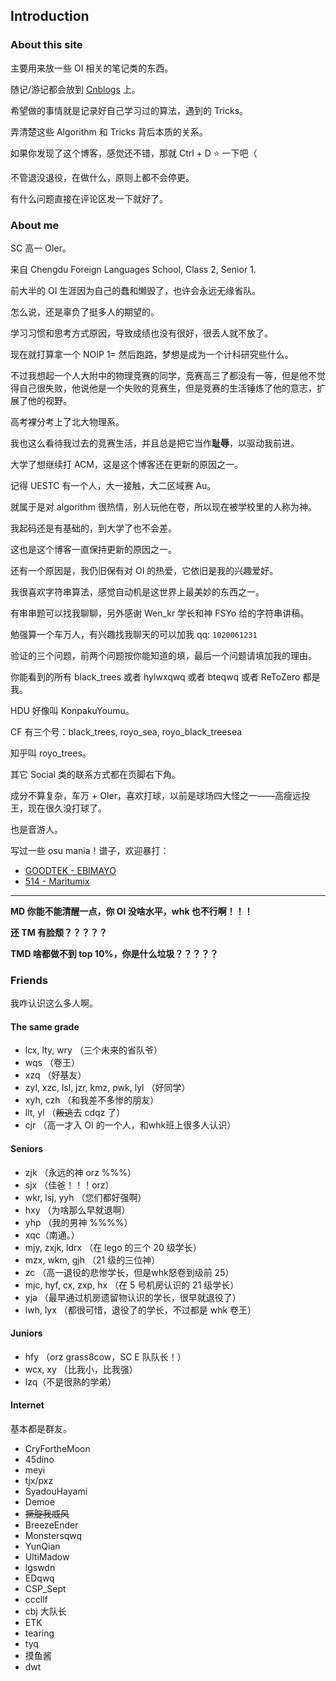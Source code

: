 ## Introduction

### About this site

主要用来放一些 OI 相关的笔记类的东西。

随记/游记都会放到 [Cnblogs](https://www.cnblogs.com/BTeqwq/) 上。

希望做的事情就是记录好自己学习过的算法，遇到的 Tricks。

弄清楚这些 Algorithm 和 Tricks 背后本质的关系。

如果你发现了这个博客，感觉还不错，那就 Ctrl + D :star: 一下吧（

不管退没退役，在做什么，原则上都不会停更。

有什么问题直接在评论区发一下就好了。

### About me

SC 高一 OIer。

来自 Chengdu Foreign Languages School, Class 2, Senior 1.

前大半的 OI 生涯因为自己的蠢和懒毁了，也许会永远无缘省队。

怎么说，还是辜负了挺多人的期望的。

学习习惯和思考方式原因，导致成绩也没有很好，很丢人就不放了。

现在就打算拿一个 NOIP 1= 然后跑路，梦想是成为一个计科研究些什么。

不过我想起一个人大附中的物理竞赛的同学，竞赛高三了都没有一等，但是他不觉得自己很失败，他说他是一个失败的竞赛生，但是竞赛的生活锤炼了他的意志，扩展了他的视野。

高考裸分考上了北大物理系。

我也这么看待我过去的竞赛生活，并且总是把它当作**耻辱**，以驱动我前进。

大学了想继续打 ACM，这是这个博客还在更新的原因之一。

记得 UESTC 有一个人，大一接触，大二区域赛 Au。

就属于是对 algorithm 很热情，别人玩他在卷，所以现在被学校里的人称为神。

我起码还是有基础的，到大学了也不会差。

这也是这个博客一直保持更新的原因之一。

还有一个原因是，我仍旧保有对 OI 的热爱，它依旧是我的兴趣爱好。

我很喜欢字符串算法，感觉自动机是这世界上最美妙的东西之一。

有串串题可以找我聊聊，另外感谢 Wen_kr 学长和神 FSYo 给的字符串讲稿。

勉强算一个车万人，有兴趣找我聊天的可以加我 qq: `1020061231`

验证的三个问题，前两个问题按你能知道的填，最后一个问题请填加我的理由。

你能看到的所有 black_trees 或者 hylwxqwq 或者 bteqwq 或者 ReToZero 都是我。

HDU 好像叫 KonpakuYoumu。

CF 有三个号：black_trees, royo_sea, royo_black_treesea

知乎叫 royo_trees。

其它 Social 类的联系方式都在页脚右下角。

成分不算复杂，车万 + OIer，喜欢打球，以前是球场四大怪之一——高瘦远投王，现在很久没打球了。

也是音游人。

写过一些 osu mania！谱子，欢迎暴打：

- [GOODTEK - EBIMAYO](https://osu.ppy.sh/beatmapsets/1866379#mania/3839074)
- [514 - Maritumix](https://osu.ppy.sh/beatmapsets/1879439#mania/3869199)

----

**MD 你能不能清醒一点，你 OI 没啥水平，whk 也不行啊！！！**

**还 TM 有脸颓？？？？？**

**TMD 啥都做不到 top 10%，你是什么垃圾？？？？？**

### Friends

我咋认识这么多人啊。

#### The same grade

+ lcx, lty, wry （三个未来的省队爷）
+ wqs （卷王）
+ xzq （好基友）
+ zyl, xzc, lsl, jzr, kmz, pwk, lyl （好同学）
+ xyh, czh （和我差不多惨的朋友）
+ llt, yl （~~叛逃~~去 cdqz 了）
+ cjr （高一才入 OI 的一个人，和whk班上很多人认识）

#### Seniors

+ zjk （永远的神 orz %%%）
+ sjx （佳爸！！！orz）
+ wkr, lsj, yyh （您们都好强啊）
+ hxy （为啥那么早就退啊）
+ yhp （我的男神 %%%%）
+ xqc（南通。）
+ mjy, zxjk, ldrx （在 lego 的三个 20 级学长）
+ mzx, wkm, gjh （21 级的三位神）
+ zc （高一退役的悲惨学长，但是whk怒卷到级前 25）
+ mjc, hyf, cx, zxp, hx （在 5 号机房认识的 21 级学长）
+ yja （最早通过机房遗留物认识的学长，很早就退役了）
+ lwh, lyx （都很可惜，退役了的学长，不过都是 whk 卷王）

#### Juniors

+ hfy （orz grass8cow，SC E 队队长！）
+ wcx, xy （比我小，比我强）
+ lzq（不是很熟的学弟）

#### Internet

基本都是群友。

+ CryFortheMoon
+ 45dino
+ meyi
+ tjx/pxz
+ SyadouHayami
+ Demoe
+ ~~撅腚我威风~~
+ BreezeEnder
+ Monstersqwq
+ YunQian
+ UltiMadow
+ lgswdn
+ EDqwq
+ CSP_Sept
+ cccllf
+ cbj 大队长
+ ETK
+ tearing
+ tyq
+ 摸鱼酱
+ dwt

